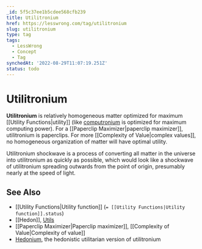 ```yaml
---
_id: 5f5c37ee1b5cdee568cfb239
title: Utilitronium
href: https://lesswrong.com/tag/utilitronium
slug: utilitronium
type: tag
tags:
  - LessWrong
  - Concept
  - Tag
synchedAt: '2022-08-29T11:07:19.251Z'
status: todo
---
```


# Utilitronium

**Utilitronium** is relatively homogeneous matter optimized for maximum [[Utility Functions|utility]] (like [computronium](https://en.wikipedia.org/wiki/Computronium) is optimized for maximum computing power). For a [[Paperclip Maximizer|paperclip maximizer]], utilitronium is paperclips. For more [[Complexity of Value|complex values]], no homogeneous organization of matter will have optimal utility.

Utilitronium shockwave is a process of converting all matter in the universe into utilitronium as quickly as possible, which would look like a shockwave of utilitronium spreading outwards from the point of origin, presumably nearly at the speed of light.

## See Also

- [[Utility Functions|Utility function]] (`= [[Utility Functions|Utility function]].status`)
- [[Hedon]], [Utils](https://wiki.lesswrong.com/wiki/Utils)
- [[Paperclip Maximizer|Paperclip maximizer]], [[Complexity of Value|Complexity of value]]
- [Hedonium](https://wiki.lesswrong.com/wiki/Hedonium), the hedonistic utilitarian version of utilitronium
